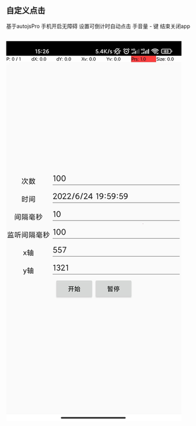 ## 自定义点击
基于autojsPro 手机开启无障碍 设置可倒计时自动点击
手音量 - 键 结束关闭app
<br/>
<br/>

<img src='https://github.com/ZeroShiro/timeClick/blob/master/ui.jpeg'>
